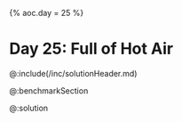 {%
aoc.day = 25
%}

# Day 25: Full of Hot Air

@:include(/inc/solutionHeader.md)

@:benchmarkSection

@:solution